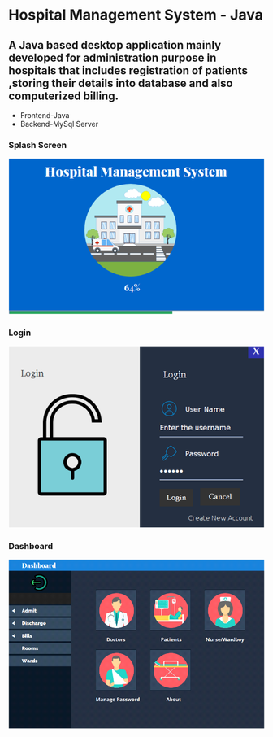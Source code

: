 # Hospital Management System - Java

## A Java based desktop application mainly developed for administration purpose in hospitals that includes registration of patients ,storing their details into database and also computerized billing. 
* Frontend-Java
* Backend-MySql Server

### Splash Screen
![alt text](Picture1.png "Splash_Screen")

### Login
![alt text](Picture2.png "Login")

### Dashboard
![alt text](Picture3.png "Dashbord")
